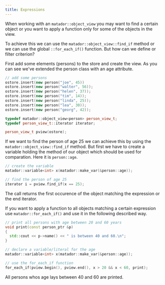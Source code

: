 ```yaml
---
title: Expressions
---
```

When working with an ```matador::object_view``` you may want to find
a certain object or you want to apply a function only for
some of the objects in the view.

To achieve this we can use the ```matador::object_view::find_if``` method
or we can use the global ```::for_each_if()``` function. But how can we
define or filter criterion?

First add some elements (persons) to the store and create the view.
As you can see we've extended the person class with an age attribute.

```cpp
// add some persons
ostore.insert(new person("joe", 45))
ostore.insert(new person("walter", 56));
ostore.insert(new person("helen", 37));
ostore.insert(new person("tim", 14));
ostore.insert(new person("linda", 25));
ostore.insert(new person("lea", 30));
ostore.insert(new person("georg", 42));

typedef matador::object_view<person> person_view_t;
typedef person_view_t::iterator iterator;

person_view_t pview(ostore);
```

If we want to find the person of age 25 we can achieve this by using
the ```matador::object_view::find_if``` method. But first we have to create a
variable holding the method of our object which should be used for
comparation. Here it is ```person::age```.

```cpp
// create the variable
matador::variable<int> x(matador::make_var(&person::age));

// find the person of age 25
iterator i = pview.find_if(x == 25);
```

The call returns the first occurence of the object matching
the expression or the end iterator.

If you want to apply a function to all objects matching a
certain expression use ```matador::for_each_if()``` and use it in the
following described way.

```cpp
// print all persons with age between 20 and 60 years
void print(const person_ptr &p)
{
  std::cout << p->name() << " is between 40 and 60.\n";
}

// declare a variable/literal for the age
matador::variable<int> x(matador::make_var(&person::age));

// use the for_each_if function
for_each_if(pview.begin(), pview.end(), x > 20 && x < 60, print);
```

All persons whos age lays between 40 and 60 are printed.
